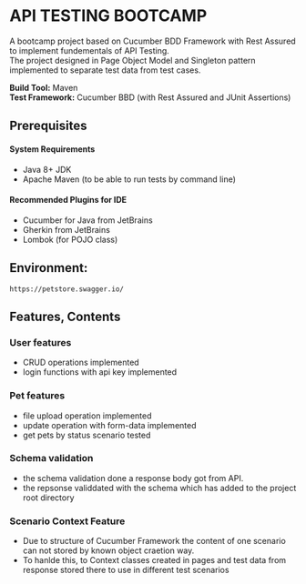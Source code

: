 # API TESTING BOOTCAMP

A bootcamp project based on Cucumber BDD Framework with Rest Assured to implement fundementals of API Testing.  
The project designed in Page Object Model and Singleton pattern implemented to separate test data from test cases.

**Build Tool:** Maven  
**Test Framework:** Cucumber BBD (with Rest Assured and JUnit Assertions)

## Prerequisites

#### System Requirements
- Java 8+ JDK  
- Apache Maven (to be able to run tests by command line)

#### Recommended Plugins for IDE
- Cucumber for Java from JetBrains  
- Gherkin from JetBrains  
- Lombok (for POJO class)  

## Environment: 
`https://petstore.swagger.io/`

## Features, Contents

### User features
- CRUD operations implemented
- login functions with api key implemented

### Pet features
- file upload operation implemented  
- update operation with form-data implemented
- get pets by status scenario tested

### Schema validation
- the schema validation done a response body got from API.
- the repsonse validdated with the schema which has added to the project root directory

### Scenario Context Feature
- Due to structure of Cucumber Framework the content of one scenario can not stored by known object craetion way.
- To hanlde this, to Context classes created in pages and test data from response stored there to use in different test scenarios




